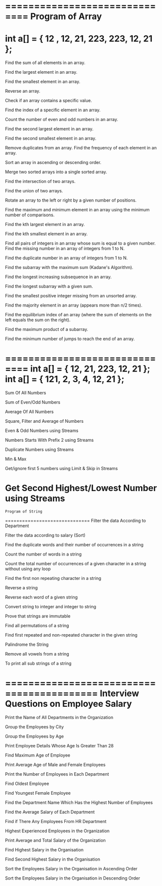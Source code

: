 ==============================
	Program of Array
==============================
int a[] = { 12 , 12, 21, 223, 223, 12, 21 };
=====================
Find the sum of all elements in an array.

Find the largest element in an array.

Find the smallest element in an array.

Reverse an array.

Check if an array contains a specific value.

Find the index of a specific element in an array.

Count the number of even and odd numbers in an array.

Find the second largest element in an array.

Find the second smallest element in an array.

Remove duplicates from an array.
Find the frequency of each element in an array.

Sort an array in ascending or descending order.

Merge two sorted arrays into a single sorted array.

Find the intersection of two arrays.

Find the union of two arrays.

Rotate an array to the left or right by a given number of positions.

Find the maximum and minimum element in an array using the minimum number of comparisons.

Find the kth largest element in an array.

Find the kth smallest element in an array.

Find all pairs of integers in an array whose sum is equal to a given number.
Find the missing number in an array of integers from 1 to N.

Find the duplicate number in an array of integers from 1 to N.

Find the subarray with the maximum sum (Kadane's Algorithm).

Find the longest increasing subsequence in an array.

Find the longest subarray with a given sum.

Find the smallest positive integer missing from an unsorted array.

Find the majority element in an array (appears more than n/2 times).

Find the equilibrium index of an array (where the sum of elements on the left equals the sum on the right).

Find the maximum product of a subarray.

Find the minimum number of jumps to reach the end of an array.

==============================
int a[] = { 12, 21, 223, 12, 21 };
int a[] = { 121, 2, 3, 4, 12, 21 };
==============================
Sum Of All Numbers

Sum of Even/Odd Numbers

Average Of All Numbers

Square, Filter and Average of Numbers

Even & Odd Numbers using Streams

Numbers Starts With Prefix 2 using Streams

Duplicate Numbers using Streams

Min & Max

Get/ignore first 5 numbers using Limit & Skip in Streams

Get Second Highest/Lowest Number using Streams
==============================
	Program of String
==============================
Filter the data According to Department

Filter the data according to salary (Sort)

Find the duplicate words and their number of occurrences in a string

Count the number of words in a string

Count the total number of occurrences of a given character in a string without using any loop

Find the first non repeating character in a string

Reverse a string

Reverse each word of a given string

Convert string to integer and integer to string

Prove that strings are immutable

Find all permutations of a string

Find first repeated and non-repeated character in the given string

Palindrome the String

Remove all vowels from a string

To print all sub strings of a string

==========================================
 Interview Questions on Employee Salary
==========================================
Print the Name of All Departments in the Organization

Group the Employees by City

Group the Employees by Age

Print Employee Details Whose Age Is Greater Than 28

Find Maximum Age of Employee

Print Average Age of Male and Female Employees

Print the Number of Employees in Each Department

Find Oldest Employee

Find Youngest Female Employee

Find the Department Name Which Has the Highest Number of Employees

Find the Average Salary of Each Department

Find if There Any Employees From HR Department

Highest Experienced Employees in the Organization

Print Average and Total Salary of the Organization

Find Highest Salary in the Organisation

Find Second Highest Salary in the Organisation

Sort the Employees Salary in the Organisation in Ascending Order

Sort the Employees Salary in the Organisation in Descending Order
